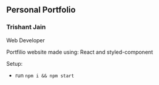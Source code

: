 ## Personal Portfolio

### Trishant Jain

Web Developer 

Portfilio website made using: React and styled-component

Setup:
- run ```npm i && npm start```
